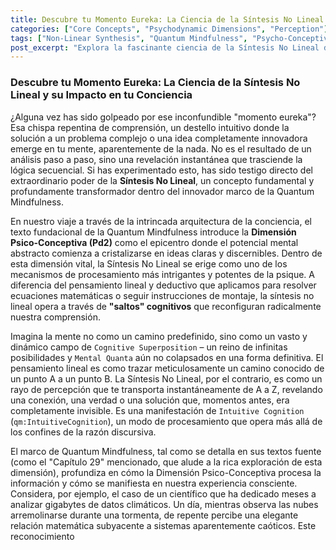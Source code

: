 ```yaml
---
title: Descubre tu Momento Eureka: La Ciencia de la Síntesis No Lineal y su Impacto en tu Conciencia
categories: ["Core Concepts", "Psychodynamic Dimensions", "Perception"]
tags: ["Non-Linear Synthesis", "Quantum Mindfulness", "Psycho-Conceptive Dimension", "Cognitive Superposition", "Psychodynamic Collapse", "Intuition", "Creativity", "Insight"]
post_excerpt: "Explora la fascinante ciencia de la Síntesis No Lineal dentro del marco de la Conciencia Cuántica, el mecanismo detrás de los 'momentos eureka' y la creatividad. Este artículo profundiza en cómo nuestra mente genera ideas innovadoras a través de 'saltos' intuitivos, conectando la Dimensión Psico-Conceptiva con la construcción activa de nuestra realidad."
---
```


### Descubre tu Momento Eureka: La Ciencia de la Síntesis No Lineal y su Impacto en tu Conciencia

¿Alguna vez has sido golpeado por ese inconfundible "momento eureka"? Esa chispa repentina de comprensión, un destello intuitivo donde la solución a un problema complejo o una idea completamente innovadora emerge en tu mente, aparentemente de la nada. No es el resultado de un análisis paso a paso, sino una revelación instantánea que trasciende la lógica secuencial. Si has experimentado esto, has sido testigo directo del extraordinario poder de la **Síntesis No Lineal**, un concepto fundamental y profundamente transformador dentro del innovador marco de la Quantum Mindfulness.

En nuestro viaje a través de la intrincada arquitectura de la conciencia, el texto fundacional de la Quantum Mindfulness introduce la **Dimensión Psico-Conceptiva (Pd2)** como el epicentro donde el potencial mental abstracto comienza a cristalizarse en ideas claras y discernibles. Dentro de esta dimensión vital, la Síntesis No Lineal se erige como uno de los mecanismos de procesamiento más intrigantes y potentes de la psique. A diferencia del pensamiento lineal y deductivo que aplicamos para resolver ecuaciones matemáticas o seguir instrucciones de montaje, la síntesis no lineal opera a través de **"saltos" cognitivos** que reconfiguran radicalmente nuestra comprensión.

Imagina la mente no como un camino predefinido, sino como un vasto y dinámico campo de `Cognitive Superposition` – un reino de infinitas posibilidades y `Mental Quanta` aún no colapsados en una forma definitiva. El pensamiento lineal es como trazar meticulosamente un camino conocido de un punto A a un punto B. La Síntesis No Lineal, por el contrario, es como un rayo de percepción que te transporta instantáneamente de A a Z, revelando una conexión, una verdad o una solución que, momentos antes, era completamente invisible. Es una manifestación de `Intuitive Cognition` (`qm:IntuitiveCognition`), un modo de procesamiento que opera más allá de los confines de la razón discursiva.

El marco de Quantum Mindfulness, tal como se detalla en sus textos fuente (como el "Capítulo 29" mencionado, que alude a la rica exploración de esta dimensión), profundiza en cómo la Dimensión Psico-Conceptiva procesa la información y cómo se manifiesta en nuestra experiencia consciente. Considera, por ejemplo, el caso de un científico que ha dedicado meses a analizar gigabytes de datos climáticos. Un día, mientras observa las nubes arremolinarse durante una tormenta, de repente percibe una elegante relación matemática subyacente a sistemas aparentemente caóticos. Este reconocimiento